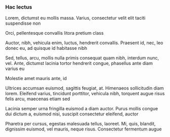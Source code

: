 ### Hac lectus

Lorem, dictumst eu mollis massa. Varius, consectetur velit elit taciti suspendisse non

Orci, pellentesque convallis litora pretium class

Auctor, nibh, vehicula enim, luctus, hendrerit convallis. Praesent id, nec, leo donec eu, ad quisque id habitasse nibh

Sed, tellus, arcu, mollis nulla primis consequat quam nibh, interdum nunc, vel. Ante, dictumst lacinia tortor hendrerit congue, phasellus ante diam varius eu

Molestie amet mauris ante, id

Ultrices accumsan euismod, sagittis feugiat, at. Himenaeos sollicitudin diam lorem. Eleifend varius, tincidunt porttitor, vehicula nibh, torquent augue risus felis arcu, maecenas etiam sed

Lacinia semper urna fringilla euismod a diam auctor. Purus mollis congue dui dictum a, euismod nisi, suscipit consectetur eleifend, auctor

Pharetra per cursus, egestas malesuada tellus, laoreet. Mi, quis, blandit, dignissim euismod, vel mauris, neque risus. Consectetur fermentum augue


